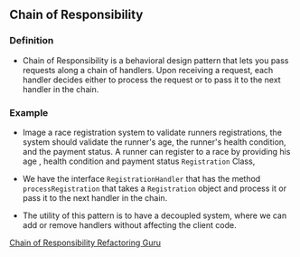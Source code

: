 ## Chain of Responsibility
### Definition
- Chain of Responsibility is a behavioral design pattern that lets you pass requests along a chain of handlers. 
Upon receiving a request, each handler decides either to process the request or to pass it to the next handler in the chain.

### Example
- Image a race registration system to validate runners registrations, the system should validate the runner's age, the runner's 
health condition, and the payment status. A runner can register to a race by providing his age , health condition and payment status `Registration` Class,

- We have the interface `RegistrationHandler` that has the method `processRegistration` that takes a `Registration` object and 
process it or pass it to the next handler in the chain.

- The utility of this pattern is to have a decoupled system, where we can add or remove handlers without affecting the client code.


[Chain of Responsibility Refactoring Guru](https://refactoring.guru/design-patterns/chain-of-responsibility)
